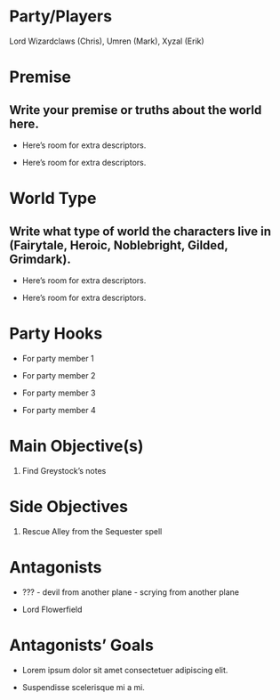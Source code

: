 
# Party/Players

Lord Wizardclaws (Chris), Umren (Mark), Xyzal (Erik)

# Premise

## Write your premise or truths about the world here. 

- Here’s room for extra descriptors.
    
- Here’s room for extra descriptors.
    

# World Type

## Write what type of world the characters live in (Fairytale, Heroic, Noblebright, Gilded, Grimdark). 

- Here’s room for extra descriptors.
    
- Here’s room for extra descriptors.
    

# Party Hooks

- For party member 1
    
- For party member 2
    
- For party member 3
    
- For party member 4
    

# Main Objective(s)

1. Find Greystock’s notes
    

# Side Objectives

1. Rescue Alley from the Sequester spell
    

  

# Antagonists

- ??? - devil from another plane - scrying from another plane
    
- Lord Flowerfield
    

  

# Antagonists’ Goals

- Lorem ipsum dolor sit amet consectetuer adipiscing elit. 
    
- Suspendisse scelerisque mi a mi. 
    